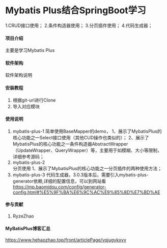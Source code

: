 # Mybatis Plus结合SpringBoot学习
1.CRUD接口使用；
2.条件构造器使用；
3.分页插件使用；
4.代码生成器；


#### 项目介绍
主要是学习Mybatis Plus

#### 软件架构
软件架构说明


#### 安装教程
1. 根据git-url进行Clone
2. 导入对应模块

#### 使用说明

1.  mybatis-plus-1
    简单使用BaseMapper的demo，
        1、展示了MybatisPlus的核心功能之一Select接口使用（其他CUD操作也类似的）；
        2、展示了MybatisPlus的核心功能之一条件构造器AbstractWrapper（UpdateWrapper、QueryWrapper）等，主要用于如模糊、大小等限制，详细参考源码；
2.  mybatis-plus-2        
    分页使用
        1、展示了MybatisPlus的核心功能之一分页插件的两种使用方法；
3.  mybatis-plus-3
    代码生成器，3.0.3版本后，需要引入mybatis-plus-generator依赖,详细的配置信息，可以到网站看
    https://mp.baomidou.com/config/generator-config.html#%E5%9F%BA%E6%9C%AC%E9%85%8D%E7%BD%AE
    
#### 参与贡献
1. RyzeZhao

#### MyBatisPlus博客汇总
https://www.hehaozhao.top/front/articlePage/vqjugykxyv